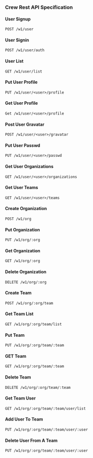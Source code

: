### Crew Rest API Specification

#### User Signup

`POST /w1/user`

#### User Signin

`POST /w1/user/auth`

#### User List

`GET /w1/user/list`

#### Put User Profile

`PUT /w1/user/<user>/profile`

#### Get User Profile

`Get /w1/user/<user>/profile`

#### Post User Gravatar

`POST /w1/user/<user>/gravatar`

#### Put User Passwd

`PUT /w1/user/<user>/passwd`

#### Get User Organizations

`GET /w1/user/<user>/organizations`

#### Get User Teams

`GET /w1/user/<user>/teams`

#### Create Organization

`POST /w1/org`

#### Put Organization

`PUT /w1/org/:org`

#### Get Organization

`GET /w1/org/:org`

#### Delete Organization

`DELETE /w1/org/:org`

#### Create Team

`POST /w1/org/:org/team`

#### Get Team List

`GET /w1/org/:org/team/list`

#### Put Team 

`PUT /w1/org/:org/team/:team`

#### GET Team

`GET /w1/org/:org/team/:team`

#### Delete Team

`DELETE /w1/org/:org/team/:team`

#### Get Team User

`GET /w1/org/:org/team/:team/user/list`

#### Add User To Team

`PUT /w1/org/:org/team/:team/user/:user`

#### Delete User From A Team

`PUT /w1/org/:org/team/:team/user/:user`
